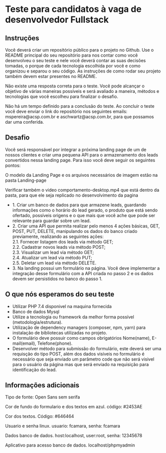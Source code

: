 <h1>Teste para candidatos à vaga de desenvolvedor Fullstack</h1>
<h2>Instruções</h2>

<p>Você deverá criar um repositório público para o projeto no Github. Use o README principal do seu repositório para nos contar como você desenvolveu o seu teste e nele você deverá contar as suas decisões tomadas, o porque de cada tecnologia escolhida por você e como organizou e separou o seu código. As instruções de como rodar seu projeto também devem estar presentes no README.</p>
<p>Não existe uma resposta correta para o teste. Você pode alcançar o objetivo de várias maneiras possíveis e será avaliado a maneira, métodos e tecnologias que você escolheu para finalizar o desafio.</p>
<p>Não há um tempo definido para a conclusão do teste. Ao concluir o teste você deve enviar o link do repositório nos seguintes emails: mspereira@acsp.com.br e aschwartz@acsp.com.br, para que possamos dar uma conferida.</p>

<h2>Desafio</h2>
<p>Você será responsável por integrar a próxima landing page de um de nossos clientes e criar uma pequena API para o armazenamento dos leads convertidos nessa landing page. Para isso você deve seguir os seguintes pontos:</p>
<p>O modelo da Landing Page e os arquivos necessários de imagem estão na pasta Landing-page</p>
<p>Verificar também o video comportamento-desktop.mp4 que está dentro da pasta, para que ele seja replicado no desenvolvimento da pagina</p>
<ul>
    <li>1. Criar um banco de dados para que armazene leads, guardando informações como o horário do lead gerado, o produto que está sendo ofertado, possíveis origens e o que mais que você ache que pode ser relevante para guardar sobre um lead.</li>
    <li>2. Criar uma API que permita realizar pelo menos 4 ações básicas, GET, POST, PUT, DELETE, manipulando os dados do banco criado previamente, realizando as seguintes ações:<br>
        2.1. Fornecer listagem dos leads via método GET;<br>
        2.2. Cadastrar novos leads via método POST;<br>
        2.3. Visualizar um lead via método GET;<br>
        2.4. Atualizar um lead via método PUT;<br>
        2.5. Deletar um lead via método DELETE.</li>
    <li>3. Na landing possui um formulário na página. Você deve implementar a integração desse formulário com a API criada no passo 2 e os dados devem ser persistidos no banco do passo 1.</li>
</ul>

<h2>O que nós esperamos do seu teste</h2>

<ul>
    <li>Utilizar PHP 7.4 disponivel na maquina fornecida</li>
    <li>Banco de dados Mysql</li>    
    <li>Utilize a tecnologia ou framework da melhor forma possível (metodologia/estrutura).</li>
    <li>Utilização de dependency managers (composer, npm, yarn) para instalação de bibliotecas utilizadas no projeto.</li>
    <li>O formulário deve possuir como campos obrigatórios Nome(name), E-mail(email), Telefone(phone).</li>
    <li>Desenvolver método para submissão do formulário, este deverá ser uma requisção do tipo POST, além dos dados visíveis no formulário é necessário que seja enviado um parâmetro code que não será visivel para o usuário da página mas que será enviado na requisição para identificação do lead.</li>
</ul>

<h2>Informações adicionais</h2>
<p>Tipo de fonte: Open Sans sem serifa</p>
<p>Cor de fundo do formulario e dos textos em azul. código: #2453AE</p>
<p>Cor dos textos. Código: #646464 </p>
<p>Usuario e senha linux. usuario: fcamara, senha: fcamara</p>
<p>Dados banco de dados. host:localhost, user:root, senha: 12345678</p>
<p>Aplicativo para acesso banco de dados. localhost/phpmyadmin</p>


